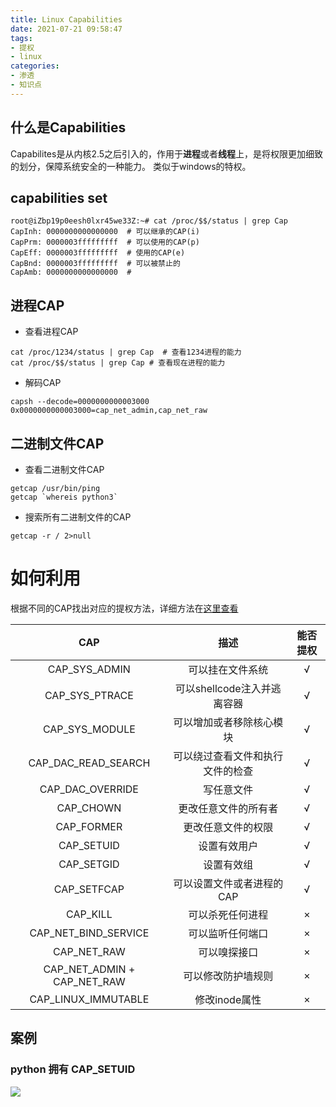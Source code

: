 ```yaml
---
title: Linux Capabilities
date: 2021-07-21 09:58:47
tags:
- 提权
- linux
categories:
- 渗透
- 知识点
---
```


## 什么是Capabilities

Capabilites是从内核2.5之后引入的，作用于**进程**或者**线程**上，是将权限更加细致的划分，保障系统安全的一种能力。
类似于windows的特权。


## capabilities set

```
root@iZbp19p0eesh0lxr45we33Z:~# cat /proc/$$/status | grep Cap
CapInh: 0000000000000000  # 可以继承的CAP(i)
CapPrm: 0000003fffffffff  # 可以使用的CAP(p)
CapEff: 0000003fffffffff  # 使用的CAP(e)
CapBnd: 0000003fffffffff  # 可以被禁止的
CapAmb: 0000000000000000  # 
```


## 进程CAP

- 查看进程CAP

```
cat /proc/1234/status | grep Cap  # 查看1234进程的能力
cat /proc/$$/status | grep Cap # 查看现在进程的能力
```

- 解码CAP

```
capsh --decode=0000000000003000
0x0000000000003000=cap_net_admin,cap_net_raw
```

## 二进制文件CAP

- 查看二进制文件CAP

```
getcap /usr/bin/ping
getcap `whereis python3`
```

- 搜索所有二进制文件的CAP

```
getcap -r / 2>null
```

# 如何利用

根据不同的CAP找出对应的提权方法，详细方法在[这里查看](https://book.hacktricks.xyz/linux-unix/privilege-escalation/linux-capabilities#malicious-use)


|             CAP             |               描述               | 能否提权 |
| :-------------------------: | :------------------------------: | :------: |
|        CAP_SYS_ADMIN        |         可以挂在文件系统         |    √     |
|       CAP_SYS_PTRACE        |   可以shellcode注入并逃离容器    |    √     |
|       CAP_SYS_MODULE        |     可以增加或者移除核心模块     |    √     |
|     CAP_DAC_READ_SEARCH     | 可以绕过查看文件和执行文件的检查 |    √     |
|      CAP_DAC_OVERRIDE       |            写任意文件            |    √     |
|          CAP_CHOWN          |       更改任意文件的所有者       |    √     |
|         CAP_FORMER          |        更改任意文件的权限        |    √     |
|         CAP_SETUID          |           设置有效用户           |    √     |
|         CAP_SETGID          |            设置有效组            |    √     |
|         CAP_SETFCAP         |    可以设置文件或者进程的CAP     |    √     |
|          CAP_KILL           |         可以杀死任何进程         |    ×     |
|    CAP_NET_BIND_SERVICE     |         可以监听任何端口         |    ×     |
|         CAP_NET_RAW         |           可以嗅探接口           |    ×     |
| CAP_NET_ADMIN + CAP_NET_RAW |        可以修改防护墙规则        |    ×     |
|     CAP_LINUX_IMMUTABLE     |          修改inode属性           |    ×     |


## 案例

### python 拥有 CAP_SETUID

![](1.png)




